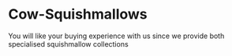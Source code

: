 # Cow-Squishmallows
You will like your buying experience  with us since we provide both specialised squishmallow collections
